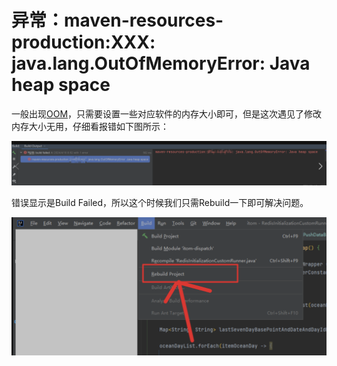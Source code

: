 # 异常：maven-resources-production:XXX: java.lang.OutOfMemoryError: Java heap space

一般出现[OOM](https://so.csdn.net/so/search?q=OOM&spm=1001.2101.3001.7020)，只需要设置一些对应软件的内存大小即可，但是这次遇见了修改内存大小无用，仔细看报错如下图所示：

![](https://github.com/CodeZeng1998/Java-Developer-Work-Note/blob/main/Exception&Error/image/1-1.png?raw=true)

错误显示是Build Failed，所以这个时候我们只需Rebuild一下即可解决问题。

![](https://github.com/CodeZeng1998/Java-Developer-Work-Note/blob/main/Exception&Error/image/1-2.png?raw=true)